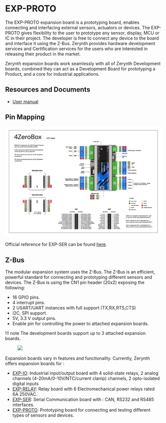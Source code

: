 # EXP-PROTO

The EXP-PROTO expansion board is a prototyping board, enables connecting and interfacing external sensors, actuators or devices.
The EXP-PROTO gives flexibility to the user to prototype any sensor, display, MCU or IC in their project. The developer is free to connect any device to the board and interface it using the Z-Bus.
Zerynth provides hardware development services and Certification services for the users who are interested in releasing their product in the market.

Zerynth expansion boards work seamlessly with all of Zerynth Development boards, combined they can act as a Development Board for prototyping a Product, and a core for industrial applications.

## Resources and Documents

-   [User manual](https://www.zerynth.com/download/13895/)

## Pin Mapping

![](img/4zeroboxpin.png)

Official reference for EXP-SER can be found  [here](https://www.zerynth.com/4zeroplatform/).



## Z-Bus

The modular expansion system uses the Z-Bus. The Z-Bus is an efficient, powerful standard for connecting and prototyping different sensors and devices.
The Z-Bus is using the CN1 pin header (20x2) exposing the following:

* 16 GPIO pins.
* 4 interrupt pins.
* 2 USART/UART instances with full support (TX,RX,RTS,CTS)
* I2C, SPI support.
* 5V, 3.3 V output pins.
* Enable pin for controlling the power to attached expansion boards.

!!! note 
    The development boards support up to 3 attached expansion boards.


<figure>
  <a data-fancybox="gallery" href="../img/installer-02.png">
  <img src="../img/Boards.jpg"width="300"/>
  </a>
</figure>

Expansion boards vary in features and functionality. Currently, Zerynth offers expansion boards for :

* [EXP-IO](EXP-IO.md): Industrial input/output board with 4 solid-state relays, 2 analog channels (4-20mA/0-10V/NTC/current clamp) channels, 2 opto-isolated digital inputs
* [EXP-RELAY](EXP-RELAY.md): Relay board with 6 Electromechanical power relays rated 6A 250VAC.
* [EXP-SER](EXP-SER.md): Serial Communication board with : CAN, RS232 and RS485  interfaces.
* [EXP-PROTO](EXP-PROTO.md): Prototyping board for connecting and testing different types of sensors and devices.
